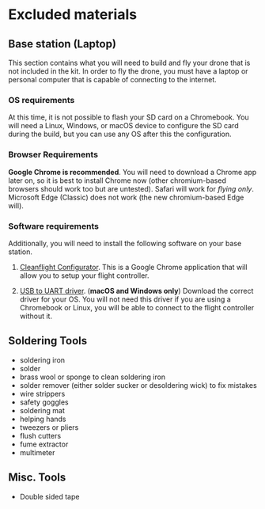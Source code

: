 # Excluded materials

## Base station (Laptop)

This section contains what you will need to build and fly your drone that is not included in the kit.
In order to fly the drone, you must have a laptop or personal computer that is capable of connecting to the internet.

### OS requirements
At this time, it is not possible to flash your SD card on a Chromebook. You will need a Linux, Windows, or macOS device to configure the SD card during the build, but you can use any OS after this the configuration.

### Browser Requirements
**Google Chrome is recommended**. You will need to download a Chrome app later on, so it is best to install Chrome now (other chromium-based browsers should work too but are untested). Safari will work for *flying only*. Microsoft Edge (Classic) does not work (the new chromium-based Edge will).

### Software requirements
Additionally, you will need to install the following software on your base station.

1. [Cleanflight Configurator](https://chrome.google.com/webstore/detail/cleanflight-configurator/enacoimjcgeinfnnnpajinjgmkahmfgb?hl=en). This is a Google Chrome application that will allow you to setup your flight controller.

2. [USB to UART driver](https://www.silabs.com/products/development-tools/software/usb-to-uart-bridge-vcp-drivers). (**macOS and Windows only**) Download the correct driver for your OS. You will not need this driver if you are using a Chromebook or Linux, you will be able to connect to the flight controller without it.


## Soldering Tools
- soldering iron
- solder
- brass wool or sponge to clean soldering iron
- solder remover (either solder sucker or desoldering wick) to fix mistakes
- wire strippers
- safety goggles
- soldering mat
- helping hands
- tweezers or pliers
- flush cutters
- fume extractor
- multimeter

## Misc. Tools
- Double sided tape
